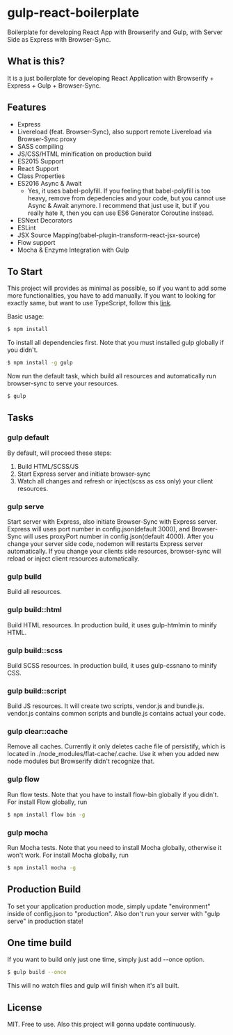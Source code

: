 # gulp-react-boilerplate
Boilerplate for developing React App with Browserify and Gulp, with Server Side as Express with Browser-Sync.


## What is this?
It is a just boilerplate for developing React Application with Browserify + Express + Gulp + Browser-Sync.


## Features
- Express
- Livereload (feat. Browser-Sync), also support remote Livereload via Browser-Sync proxy
- SASS compiling
- JS/CSS/HTML minification on production build
- ES2015 Support
- React Support
- Class Properties
- ES2016 Async & Await
	- Yes, it uses babel-polyfill. If you feeling that babel-polyfill is too heavy, remove from depedencies and your code, but you cannot use Async & Await anymore. I recommend that just use it, but if you really hate it, then you can use ES6 Generator Coroutine instead.
- ESNext Decorators
- ESLint
- JSX Source Mapping(babel-plugin-transform-react-jsx-source)
- Flow support
- Mocha & Enzyme Integration with Gulp


## To Start
This project will provides as minimal as possible, so if you want to add some more functionalities, you have to add manually.
If you want to looking for exactly same, but want to use TypeScript, follow this [link](https://github.com/rico345100/gulp-react-typescript-boilerplate).

Basic usage:

```bash
$ npm install
```

To install all dependencies first. Note that you must installed gulp globally if you didn't.
```bash
$ npm install -g gulp
```

Now run the default task, which build all resources and automatically run browser-sync to serve your resources.
```bash
$ gulp
```


## Tasks
### gulp default
By default, will proceed these steps:

1. Build HTML/SCSS/JS
2. Start Express server and initiate browser-sync
3. Watch all changes and refresh or inject(scss as css only) your client resources.

### gulp serve
Start server with Express, also initiate Browser-Sync with Express server.
Express will uses port number in config.json(default 3000), and Browser-Sync will uses proxyPort number in config.json(default 4000).
After you change your server side code, nodemon will restarts Express server automatically.
If you change your clients side resources, browser-sync will reload or inject client resources automatically.

### gulp build
Build all resources.

### gulp build::html
Build HTML resources. In production build, it uses gulp-htmlmin to minify HTML.

### gulp build::scss
Build SCSS resources. In production build, it uses gulp-cssnano to minify CSS.

### gulp build::script
Build JS resources. It will create two scripts, vendor.js and bundle.js.
vendor.js contains common scripts and bundle.js contains actual your code.

### gulp clear::cache
Remove all caches. Currently it only deletes cache file of persistify, which is located in ./node_modules/flat-cache/.cache.
Use it when you added new node modules but Browserify didn't recognize that.

### gulp flow
Run flow tests. Note that you have to install flow-bin globally if you didn't.
For install Flow globally, run
```bash
$ npm install flow bin -g
```

### gulp mocha
Run Mocha tests. Note that you need to install Mocha globally, otherwise it won't work.
For install Mocha globally, run
```bash
$ npm install mocha -g
```


## Production Build
To set your application production mode, simply update "environment" inside of config.json to "production".
Also don't run your server with "gulp serve" in production state!


## One time build
If you want to build only just one time, simply just add --once option.
```bash
$ gulp build --once
```

This will no watch files and gulp will finish when it's all built.


## License
MIT. Free to use. Also this project will gonna update continuously.